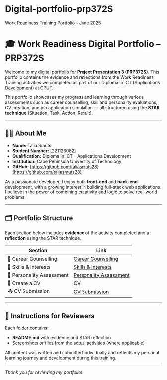 # Digital-portfolio-prp372S
Work Readiness Training Portfolio - June 2025
# 🎓 Work Readiness Digital Portfolio – PRP372S

Welcome to my digital portfolio for **Project Presentation 3 (PRP372S)**. This portfolio contains the evidence and reflections from the Work Readiness Training activities we completed as part of our Diploma in ICT (Applications Development) at CPUT.

This portfolio showcases my progress and learning through various assessments such as career counselling, skill and personality evaluations, CV creation, and job application simulation — all structured using the **STAR technique** (Situation, Task, Action, Result).

---

## 👩‍🎓 About Me

- **Name:** Talia Smuts  
- **Student Number:** [221126082]  
- **Qualification:** Diploma in ICT – Applications Development  
- **Institution:** Cape Peninsula University of Technology  
- **GitHub:** [https://github.com/taliasmuts28](https://github.com/taliasmuts28)  

As a passionate developer, I enjoy both **front-end** and **back-end** development, with a growing interest in building full-stack web applications. I believe in the power of combining creativity and logic to solve real-world problems.

---

## 🗂️ Portfolio Structure

Each section below includes **evidence** of the activity completed and a **reflection** using the STAR technique.

| Section                  | Link                                      |
|--------------------------|-------------------------------------------|
| 📘 Career Counselling    | [Career Counselling](./Career-counselling/) |
| 🧠 Skills & Interests     | [Skills & Interests](./skills-interests/)   |
| 🌟 Personality Assessment | [Personality Assessment](./personality-assessment/) |
| 📄 Create a CV           | [CV](./cv/)                               |
| 📤 CV Submission         | [CV Submission](./cv-submission/)         |


---

## 📌 Instructions for Reviewers

Each folder contains:
- **README.md** with evidence and STAR reflection  
- Screenshots or files from the actual activities (where applicable)

All content was written and submitted individually and reflects my personal learning journey and development during this training.

---

_Thank you for reviewing my portfolio!_
